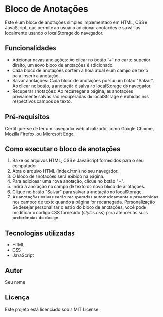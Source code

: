 # Bloco de Anotações

Este é um bloco de anotações simples implementado em HTML, CSS e JavaScript, que permite ao usuário adicionar anotações e salvá-las localmente usando o localStorage do navegador.

## Funcionalidades

- Adicionar novas anotações: Ao clicar no botão "+" no canto superior direito, um novo bloco de anotações é adicionado.
- Cada bloco de anotações contém a hora atual e um campo de texto para inserir a anotação.
- Salvar anotações: Cada bloco de anotações possui um botão "Salvar". Ao clicar no botão, a anotação é salva no localStorage do navegador.
- Recuperar anotações: Ao recarregar a página, as anotações previamente salvas são recuperadas do localStorage e exibidas nos respectivos campos de texto.

## Pré-requisitos

Certifique-se de ter um navegador web atualizado, como Google Chrome, Mozilla Firefox, ou Microsoft Edge.

## Como executar o bloco de anotações

1. Baixe os arquivos HTML, CSS e JavaScript fornecidos para o seu computador.
2. Abra o arquivo HTML (index.html) no seu navegador.
3. O bloco de anotações será exibido na página.
4. Para adicionar uma nova anotação, clique no botão "+".
5. Insira a anotação no campo de texto do novo bloco de anotações.
6. Clique no botão "Salvar" para salvar a anotação no localStorage.
7. As anotações salvas serão recuperadas automaticamente e preenchidas nos campos de texto quando a página for recarregada.
   Personalização
   Se desejar personalizar o estilo do bloco de anotações, você pode modificar o código CSS fornecido (_styles.css_) para atender às suas preferências de design.

## Tecnologias utilizadas

- HTML
- CSS
- JavaScript

## Autor

Seu nome

## Licença

Este projeto está licenciado sob a MIT License.
